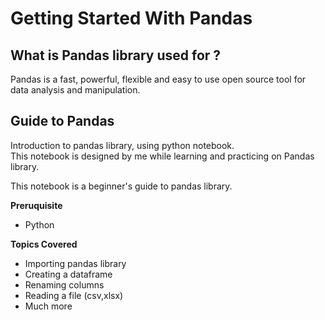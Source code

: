 <!DOCTYPE html>
<html>
<head>

</head>
<body>
  
<h1 id="pandas-library">Getting Started With Pandas</h1>
<h2 id="what-is-pandas-library-used-for">What is Pandas library used for ?</h2>
<p>Pandas is a fast, powerful, flexible and easy to use open source tool for data analysis and manipulation.</p>
<h2 id="guide-to-pandas">Guide to Pandas</h2>
<p>Introduction to pandas library, using python notebook. <br>
This notebook is designed by me while learning and practicing on Pandas library.</p>
<p>This notebook is a beginner's guide to pandas library.</p>
<p><strong>Preruquisite</strong></p>
<ul>
<li>Python</li>
</ul>
<p><strong>Topics Covered</strong></p>
<ul>
<li>Importing pandas library</li>
<li>Creating a dataframe</li>
<li>Renaming columns</li>
<li>Reading a file (csv,xlsx)</li>
<li>Much more</li>
</ul>

</body>
</html>


